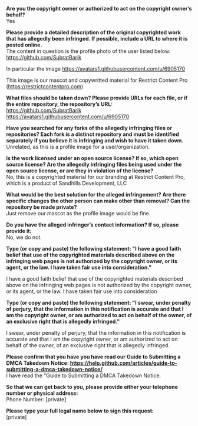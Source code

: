 **Are you the copyright owner or authorized to act on the copyright owner’s behalf?**   
Yes

**Please provide a detailed description of the original copyrighted work that has allegedly been infringed. If possible, include a URL to where it is posted online.**   
The content in question is the profile photo of the user listed below:   
https://github.com/SubratBarik

In particular the image https://avatars1.githubusercontent.com/u/6905170

This image is our mascot and copywritted material for Restrict Content Pro (https://restrictcontentpro.com)

**What files should be taken down? Please provide URLs for each file, or if the entire repository, the repository’s URL:**     
https://github.com/SubratBarik   
https://avatars1.githubusercontent.com/u/6905170

**Have you searched for any forks of the allegedly infringing files or repositories? Each fork is a distinct repository and must be identified separately if you believe it is infringing and wish to have it taken down.**   
Unrelated, as this is a profile image for a user/organization.

**Is the work licensed under an open source license? If so, which open source license? Are the allegedly infringing files being used under the open source license, or are they in violation of the license?**   
No, this is a copyrighted material for our branding at Restrict Content Pro, which is a product of Sandhills Development, LLC

**What would be the best solution for the alleged infringement? Are there specific changes the other person can make other than removal? Can the repository be made private?**   
Just remove our mascot as the profile image would be fine.

**Do you have the alleged infringer’s contact information? If so, please provide it:**   
No, we do not.

**Type (or copy and paste) the following statement: "I have a good faith belief that use of the copyrighted materials described above on the infringing web pages is not authorized by the copyright owner, or its agent, or the law. I have taken fair use into consideration."**

I have a good faith belief that use of the copyrighted materials described above on the infringing web pages is not authorized by the copyright owner, or its agent, or the law. I have taken fair use into consideration

**Type (or copy and paste) the following statement: "I swear, under penalty of perjury, that the information in this notification is accurate and that I am the copyright owner, or am authorized to act on behalf of the owner, of an exclusive right that is allegedly infringed."**

I swear, under penalty of perjury, that the information in this notification is accurate and that I am the copyright owner, or am authorized to act on behalf of the owner, of an exclusive right that is allegedly infringed.

**Please confirm that you have you have read our Guide to Submitting a DMCA Takedown Notice: https://help.github.com/articles/guide-to-submitting-a-dmca-takedown-notice/**   
I have read the "Guide to Submitting a DMCA Takedown Notice.

**So that we can get back to you, please provide either your telephone number or physical address:**   
Phone Number: [private]

**Please type your full legal name below to sign this request:**   
[private]
